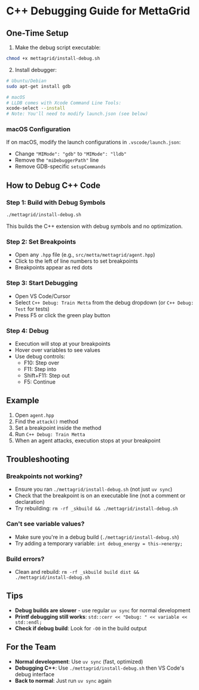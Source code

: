# C++ Debugging Guide for MettaGrid

## One-Time Setup

1. Make the debug script executable:
```bash
chmod +x mettagrid/install-debug.sh
```

2. Install debugger:
```bash
# Ubuntu/Debian
sudo apt-get install gdb

# macOS
# LLDB comes with Xcode Command Line Tools:
xcode-select --install
# Note: You'll need to modify launch.json (see below)
```

### macOS Configuration
If on macOS, modify the launch configurations in `.vscode/launch.json`:
- Change `"MIMode": "gdb"` to `"MIMode": "lldb"`
- Remove the `"miDebuggerPath"` line
- Remove GDB-specific `setupCommands`

## How to Debug C++ Code

### Step 1: Build with Debug Symbols
```bash
./mettagrid/install-debug.sh
```
This builds the C++ extension with debug symbols and no optimization.

### Step 2: Set Breakpoints
- Open any `.hpp` file (e.g., `src/metta/mettagrid/agent.hpp`)
- Click to the left of line numbers to set breakpoints
- Breakpoints appear as red dots

### Step 3: Start Debugging
- Open VS Code/Cursor
- Select `C++ Debug: Train Metta` from the debug dropdown (or `C++ Debug: Test` for tests)
- Press F5 or click the green play button

### Step 4: Debug
- Execution will stop at your breakpoints
- Hover over variables to see values
- Use debug controls:
  - F10: Step over
  - F11: Step into
  - Shift+F11: Step out
  - F5: Continue

## Example

1. Open `agent.hpp`
2. Find the `attack()` method
3. Set a breakpoint inside the method
4. Run `C++ Debug: Train Metta`
5. When an agent attacks, execution stops at your breakpoint

## Troubleshooting

### Breakpoints not working?
- Ensure you ran `./mettagrid/install-debug.sh` (not just `uv sync`)
- Check that the breakpoint is on an executable line (not a comment or declaration)
- Try rebuilding: `rm -rf _skbuild && ./mettagrid/install-debug.sh`

### Can't see variable values?
- Make sure you're in a debug build (`./mettagrid/install-debug.sh`)
- Try adding a temporary variable: `int debug_energy = this->energy;`

### Build errors?
- Clean and rebuild: `rm -rf _skbuild build dist && ./mettagrid/install-debug.sh`

## Tips

- **Debug builds are slower** - use regular `uv sync` for normal development
- **Printf debugging still works**: `std::cerr << "Debug: " << variable << std::endl;`
- **Check if debug build**: Look for `-O0` in the build output

## For the Team

- **Normal development**: Use `uv sync` (fast, optimized)
- **Debugging C++**: Use `./mettagrid/install-debug.sh` then VS Code's debug interface
- **Back to normal**: Just run `uv sync` again
